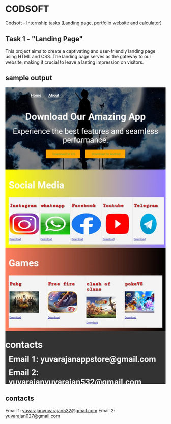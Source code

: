# CODSOFT
Codsoft - Internship tasks (Landing page, portfolio website and calculator)
## Task 1 - "Landing Page"

This project aims to create a captivating and user-friendly landing page using HTML and CSS. The landing page serves as the gateway to our website, making it crucial to leave a lasting impression on visitors.
## sample output
![App Screenshot](https://github.com/yuvarajan-s-16/CODSOFT/blob/main/landingpage/result.jpg?raw=true)
## contacts

Email 1: yuvarajanyuvarajan532@gmail.com
Email 2: yuvarajan027@gmail.com
